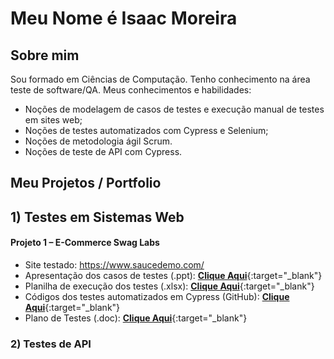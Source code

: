 # Meu Nome é Isaac Moreira

## Sobre mim
Sou formado em Ciências de Computação. Tenho conhecimento na área teste de software/QA. Meus conhecimentos e habilidades:
* Noções de modelagem de casos de testes e execução manual de testes em sites web;
* Noções de testes automatizados com Cypress e Selenium;
* Noções de metodologia ágil Scrum.
* Noções de teste de API com Cypress.

## Meu Projetos / Portfolio
## 1) Testes em Sistemas Web 

#### Projeto 1 – E-Commerce Swag Labs
*	Site testado: https://www.saucedemo.com/
* Apresentação dos casos de testes (.ppt): [**Clique Aqui**]( url ){:target="_blank"}
* Planilha de execução dos testes (.xlsx): [**Clique Aqui**](https://docs.google.com/spreadsheets/d/1AxU2xTf1VBnjRf_nqnMSh4Eu7hpwKG6F/edit?usp=sharing&ouid=101102970780928439244&rtpof=true&sd=true){:target="_blank"}
* Códigos dos testes automatizados em Cypress (GitHub): [**Clique Aqui**]( url ){:target="_blank"}
* Plano de Testes (.doc): [**Clique Aqui**]( url ){:target="_blank"}

### 2) Testes de API   

  

